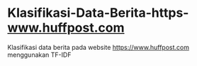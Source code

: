# Klasifikasi-Data-Berita-https-www.huffpost.com
Klasifikasi data berita pada website https://www.huffpost.com menggunakan TF-IDF
